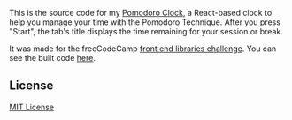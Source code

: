 This is the source code for my [Pomodoro Clock](https://edkerforne.github.io/pomodoro-clock/), a React-based clock to help you manage your time with the Pomodoro Technique. After you press "Start", the tab's title displays the time remaining for your session or break.

It was made for the freeCodeCamp [front end libraries challenge](https://www.freecodecamp.org/learn/front-end-libraries/front-end-libraries-projects/build-a-pomodoro-clock). You can see the built code [here](https://github.com/edkerforne/pomodoro-clock/tree/gh-pages).

## License

[MIT License](https://github.com/edkerforne/pomodoro-clock/blob/master/LICENSE.md)
